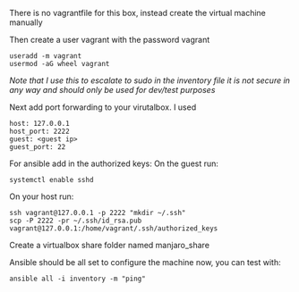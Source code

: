 There is no vagrantfile for this box, instead create the virtual machine manually

Then create a user vagrant with the password vagrant

```
useradd -m vagrant
usermod -aG wheel vagrant
```

*Note that I use this to escalate to sudo in the inventory file it is not secure in any way and should only be used for dev/test purposes*

Next add port forwarding to your virutalbox. I used
```
host: 127.0.0.1
host_port: 2222
guest: <guest ip>
guest_port: 22
```

For ansible add in the authorized keys:
On the guest run:
```
systemctl enable sshd
```
On your host run:
```
ssh vagrant@127.0.0.1 -p 2222 "mkdir ~/.ssh"
scp -P 2222 -pr ~/.ssh/id_rsa.pub vagrant@127.0.0.1:/home/vagrant/.ssh/authorized_keys
```

Create a virtualbox share folder named manjaro_share

Ansible should be all set to configure the machine now, you can test with:
```
ansible all -i inventory -m "ping"
```
